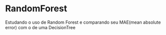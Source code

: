 # RandomForest

Estudando o uso de Random Forest e comparando seu MAE(mean absolute error) com o de uma DecisionTree

